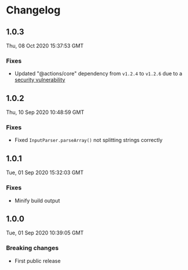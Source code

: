 # Changelog

## 1.0.3
Thu, 08 Oct 2020 15:37:53 GMT

### Fixes
- Updated "@actions/core" dependency from `v1.2.4` to `v1.2.6` due to a [security vulnerability](https://github.blog/changelog/2020-10-01-github-actions-deprecating-set-env-and-add-path-commands/)

## 1.0.2
Thu, 10 Sep 2020 10:48:59 GMT

### Fixes
- Fixed `InputParser.parseArray()` not splitting strings correctly

## 1.0.1
Tue, 01 Sep 2020 15:32:03 GMT

### Fixes
- Minify build output

## 1.0.0
Tue, 01 Sep 2020 10:39:05 GMT

### Breaking changes
- First public release

